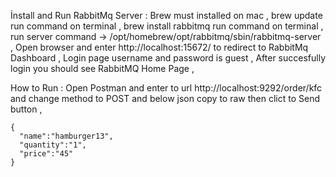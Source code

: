 İnstall and Run RabbitMq Server :
  Brew must installed on mac , 
  brew update run command on terminal , 
  brew install rabbitmq run command on terminal ,
  run server command -> /opt/homebrew/opt/rabbitmq/sbin/rabbitmq-server ,
  Open browser and enter http://localhost:15672/ to redirect to RabbitMq Dashboard ,
  Login page username and password is guest ,
  After succesfully login you should see RabbitMQ Home Page ,
  
  How to Run :
    Open Postman and enter to url http://localhost:9292/order/kfc and change method to POST and below json copy to raw then clict to Send button ,
    
    {
      "name":"hamburger13",
      "quantity":"1",
      "price":"45"
    }
    
    


